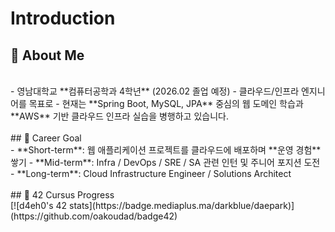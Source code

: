 # Introduction

## 💬 About Me 
<br>
- 영남대학교 **컴퓨터공학과 4학년** (2026.02 졸업 예정)
- 클라우드/인프라 엔지니어를 목표로
- 현재는 **Spring Boot, MySQL, JPA** 중심의 웹 도메인 학습과  
  **AWS** 기반 클라우드 인프라 실습을 병행하고 있습니다.
<br><br>
## 🎯 Career Goal
<br>
- **Short-term**: 웹 애플리케이션 프로젝트를 클라우드에 배포하며 **운영 경험** 쌓기
- **Mid-term**: Infra / DevOps / SRE / SA 관련 인턴 및 주니어 포지션 도전
- **Long-term**: Cloud Infrastructure Engineer / Solutions Architect
<br><br>
## 🏫 42 Cursus Progress
<br>
[![d4eh0's 42 stats](https://badge.mediaplus.ma/darkblue/daepark)](https://github.com/oakoudad/badge42)

<!--
**d4eh0/d4eh0** is a ✨ _special_ ✨ repository because its `README.md` (this file) appears on your GitHub profile.

Here are some ideas to get you started:

- 🔭 I’m currently working on ...
- 🌱 I’m currently learning ...
- 👯 I’m looking to collaborate on ...
- 🤔 I’m looking for help with ...
- 💬 Ask me about ...
- 📫 How to reach me: ...
- 😄 Pronouns: ...
- ⚡ Fun fact: ...
-->
